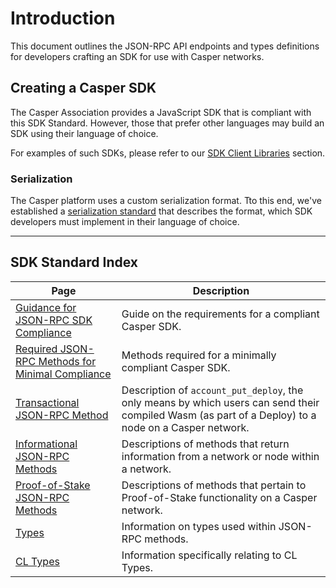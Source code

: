 # Introduction

This document outlines the JSON-RPC API endpoints and types definitions for developers crafting an SDK for use with Casper networks.

## Creating a Casper SDK

The Casper Association provides a JavaScript SDK that is compliant with this SDK Standard. However, those that prefer other languages may build an SDK using their language of choice.

For examples of such SDKs, please refer to our [SDK Client Libraries](/dapp-dev-guide/building-dapps/sdk/index.md) section.

### Serialization

The Casper platform uses a custom serialization format. Tto this end, we've established a [serialization standard](/design/serialization-standard/) that describes the format, which SDK developers must implement in their language of choice.

-------

## SDK Standard Index

|Page|Description|
|----|-----------|
|[Guidance for JSON-RPC SDK Compliance](/dapp-dev-guide/sdkspec/guidance.md)|Guide on the requirements for a compliant Casper SDK.|
|[Required JSON-RPC Methods for Minimal Compliance](/dapp-dev-guide/sdkspec/json-rpc-minimal.md)|Methods required for a minimally compliant Casper SDK.|
|[Transactional JSON-RPC Method](/dapp-dev-guide/sdkspec/json-rpc-transactional.md)|Description of `account_put_deploy`, the only means by which users can send their compiled Wasm (as part of a Deploy) to a node on a Casper network.|
|[Informational JSON-RPC Methods](/dapp-dev-guide/sdkspec/json-rpc-informational.md)|Descriptions of methods that return information from a network or node within a network.|
|[Proof-of-Stake JSON-RPC Methods](/dapp-dev-guide/sdkspec/json-rpc-pos.md)|Descriptions of methods that pertain to Proof-of-Stake functionality on a Casper network.|
|[Types](/dapp-dev-guide/sdkspec/types_chain.md)|Information on types used within JSON-RPC methods.|
|[CL Types](/dapp-dev-guide/sdkspec/types_cl.md)|Information specifically relating to CL Types.|
